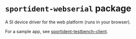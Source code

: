 # `sportident-webserial` package

A SI device driver for the web platform (runs in your browser).

For a sample app, see [sportident-testbench-client](../sportident-testbench-client/).
